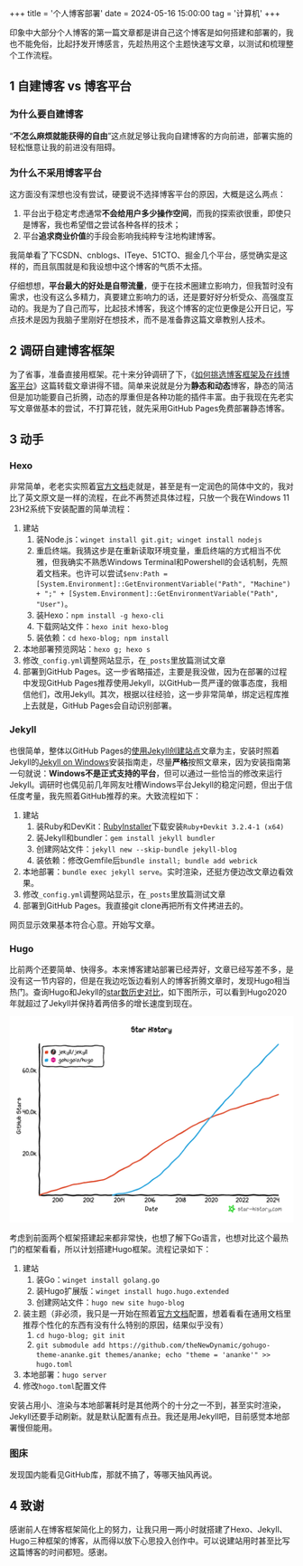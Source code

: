 +++
title = '个人博客部署'
date = 2024-05-16 15:00:00
tag = '计算机'
+++

印象中大部分个人博客的第一篇文章都是讲自己这个博客是如何搭建和部署的，我也不能免俗，比起抒发开博感言，先趁热用这个主题快速写文章，以测试和梳理整个工作流程。<!--more-->

## 1 自建博客 vs 博客平台

### 为什么要自建博客

“**不怎么麻烦就能获得的自由**”这点就足够让我向自建博客的方向前进，部署实施的轻松惬意让我的前进没有阻碍。

### 为什么不采用博客平台

这方面没有深想也没有尝试，硬要说不选择博客平台的原因，大概是这么两点：

1. 平台出于稳定考虑通常**不会给用户多少操作空间**，而我的探索欲很重，即使只是博客，我也希望借之尝试各种各样的技术；
2. 平台**追求商业价值**的手段会影响我纯粹专注地构建博客。

我简单看了下CSDN、cnblogs、ITeye、51CTO、掘金几个平台，感觉确实是这样的，而且氛围就是和我设想中这个博客的气质不太搭。

仔细想想，**平台最大的好处是自带流量**，便于在技术圈建立影响力，但我暂时没有需求，也没有这么多精力，真要建立影响力的话，还是要好好分析受众、高强度互动的。我是为了自己而写，比起技术博客，我这个博客的定位更像是公开日记，写点技术是因为我脑子里刚好在想技术，而不是准备靠这篇文章教别人技术。

## 2 调研自建博客框架

为了省事，准备直接用框架。花十来分钟调研了下，《[如何挑选博客框架及在线博客平台](https://www.cnblogs.com/ncphoton/p/16950907.html)》这篇转载文章讲得不错。简单来说就是分为**静态和动态**博客，静态的简洁但是加功能要自己折腾，动态的厚重但是各种功能的插件丰富。由于我现在先老实写文章做基本的尝试，不打算花钱，就先采用GitHub Pages免费部署静态博客。

## 3 动手

### Hexo

非常简单，老老实实照着[官方文档](https://hexo.io/zh-cn/docs/)走就是，甚至是有一定润色的简体中文的，我对比了英文原文是一样的流程，在此不再赘述具体过程，只放一个我在Windows 11 23H2系统下安装配置的简单流程：

1. 建站
   1. 装Node.js：`winget install git.git; winget install nodejs`
   2. 重启终端。我猜这步是在重新读取环境变量，重启终端的方式相当不优雅，但我确实不熟悉Windows Terminal和Powershell的会话机制，先照着文档来。也许可以尝试`$env:Path = [System.Environment]::GetEnvironmentVariable("Path", "Machine") + ";" + [System.Environment]::GetEnvironmentVariable("Path", "User")`。
   2. 装Hexo：`npm install -g hexo-cli`
   4. 下载网站文件：`hexo init hexo-blog`
   5. 装依赖：`cd hexo-blog; npm install`
2. 本地部署预览网站：`hexo g; hexo s`
3. 修改`_config.yml`调整网站显示，在`_posts`里放篇测试文章
4. 部署到GitHub Pages。这一步省略描述，主要是我没做，因为在部署的过程中发现GitHub Pages推荐使用Jekyll，以GitHub一贯严谨的做事态度，我相信他们，改用Jekyll。其次，根据以往经验，这一步非常简单，绑定远程库推上去就是，GitHub Pages会自动识别部署。

### Jekyll

也很简单，整体以GitHub Pages的[使用Jekyll创建站点](https://docs.github.com/zh/pages/setting-up-a-github-pages-site-with-jekyll/creating-a-github-pages-site-with-jekyll)文章为主，安装时照着Jekyll的[Jekyll on Windows](https://jekyllrb.com/docs/installation/windows/)安装指南走，尽量**严格**按照文章来，因为安装指南第一句就说：**Windows不是正式支持的平台**，但可以通过一些恰当的修改来运行Jekyll。调研时也偶见前几年网友吐槽Windows平台Jekyll的稳定问题，但出于信任度考量，我先照着GitHub推荐的来。大致流程如下：

1. 建站
   1. 装Ruby和DevKit：[RubyInstaller](https://rubyinstaller.org/downloads/)下载安装`Ruby+Devkit 3.2.4-1 (x64)`
   2. 装Jekyll和bundler：`gem install jekyll bundler`
   3. 创建网站文件：`jekyll new --skip-bundle jekyll-blog`
   4. 装依赖：修改Gemfile后`bundle install; bundle add webrick`
2. 本地部署：`bundle exec jekyll serve`。实时渲染，还挺方便边改文章边看效果。
3. 修改`_config.yml`调整网站显示，在`_posts`里放篇测试文章
4. 部署到GitHub Pages。我直接git clone再把所有文件拷进去的。

网页显示效果基本符合心意。开始写文章。

### Hugo

比前两个还要简单、快得多。本来博客建站部署已经弄好，文章已经写差不多，是没有这一节内容的，但是在我边吃饭边看别人的博客折腾文章时，发现Hugo相当热门。查询Hugo和Jekyll的[star数历史对比](https://star-history.com/#jekyll/jekyll&gohugoio/hugo&Date)，如下图所示，可以看到Hugo2020年就超过了Jekyll并保持着两倍多的增长速度到现在。

![star-history-20240516](/assets/star-history-20240516.png)

考虑到前面两个框架搭建起来都非常快，也想了解下Go语言，也想对比这个最热门的框架看看，所以计划搭建Hugo框架。流程记录如下：

1. 建站
   1. 装Go：`winget install golang.go`
   2. 装Hugo扩展版：`winget install hugo.hugo.extended`
   3. 创建网站文件：`hugo new site hugo-blog`
2. 装主题（非必须，我只是一开始在照着[官方文档](https://gohugo.io/getting-started/quick-start/)配置，想着看看在通用文档里推荐个性化的东西有没有什么特别的原因，结果似乎没有）
   1. `cd hugo-blog; git init`
   2. `git submodule add https://github.com/theNewDynamic/gohugo-theme-ananke.git themes/ananke; echo "theme = 'ananke'" >> hugo.toml`
3. 本地部署：`hugo server`
4. 修改`hogo.toml`配置文件

安装占用小、渲染与本地部署耗时是其他两个的十分之一不到，甚至实时渲染，Jekyll还要手动刷新。就是默认配置有点丑。我还是用Jekyll吧，目前感觉本地部署慢但能用。

### 图床

发现国内能看见GitHub库，那就不搞了，等哪天抽风再说。

## 4 致谢

感谢前人在博客框架简化上的努力，让我只用一两小时就搭建了Hexo、Jekyll、Hugo三种框架的博客，从而得以放下心思投入创作中。可以说建站用时甚至比写这篇博客的时间都短。感谢。
